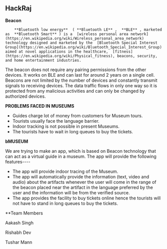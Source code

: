#
##                                 HackRaj

**Beacon**

        **Bluetooth low energy**  ( **Bluetooth LE** ,  **BLE** , marketed as  **Bluetooth Smart** ) is a  [wireless personal area network](https://en.wikipedia.org/wiki/Wireless_personal_area_network) technology designed and marketed by the  [Bluetooth Special Interest Group](https://en.wikipedia.org/wiki/Bluetooth_Special_Interest_Group) aimed at novel applications in the healthcare,  [fitness](https://en.wikipedia.org/wiki/Physical_fitness), beacons, security, and home entertainment industries.



The beacon does not require any pairing permissions from the other devices. It works on BLE and can last for around 2 years on a single cell. Beacons are not limited by the number of devices and constantly transmit signals to receiving devices. The data traffic flows in only one way so it is protected from any malicious activities and can only be changed by authorized devices.

**PROBLEMS FACED IN MUSEUMS**

- Guides charge lot of money from customers for Museum tours.
- Tourists usually face the language barrier.
- Indoor tracking is not possible in present Museums.
- The tourists have to wait in long queues to buy the tickets.

**bMUSEUM**

We are trying to make an app, which is based on Beacon technology that can act as a virtual guide in a museum. The app will provide the following features----

- The app will provide indoor tracing of the Museum.
- The app will automatically provide the information (text, video and audio) about the artifacts whenever the user will come in the range of the beacon placed near the artifact in the language preferred by the user and the information will be from the verified source.
- The app provides the facility to buy tickets online hence the tourists will not have to stand in long queues to buy the tickets.

**Team Members                                                                        

Aakash Singh

Rishabh Dev

Tushar Mann
